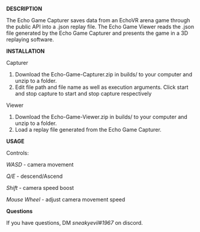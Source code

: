 **DESCRIPTION**

The Echo Game Capturer saves data from an EchoVR arena game through the public API into a .json replay file.
The Echo Game Viewer reads the .json file generated by the Echo Game Capturer and presents the game in a 3D replaying software.

**INSTALLATION**

Capturer

<ol>
  <li> Download the Echo-Game-Capturer.zip in builds/ to your computer and unzip to a folder. </li>
  <li> Edit file path and file name as well as execution arguments. Click start and stop capture to start and stop capture respectively </li>
</ol>

Viewer

<ol>
  <li> Download the Echo-Game-Viewer.zip in builds/ to your computer and unzip to a folder. </li>
  <li> Load a replay file generated from the Echo Game Capturer. </li>
</ol>

**USAGE**

Controls:

*WASD* - camera movement

*Q/E* - descend/Ascend

*Shift* - camera speed boost

*Mouse Wheel* - adjust camera movement speed 


**Questions**

If you have questions, DM *sneakyevil#1967* on discord.

